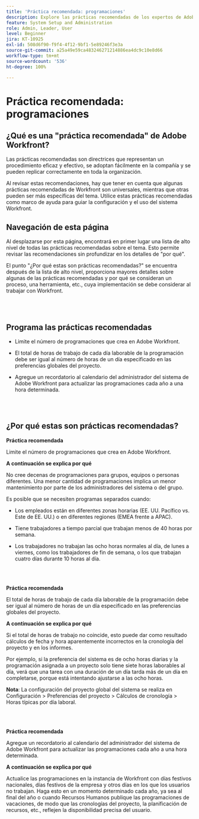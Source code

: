 ```yaml
---
title: 'Práctica recomendada: programaciones'
description: Explore las prácticas recomendadas de los expertos de Adobe Workfront sobre la configuración, administración y uso de las programaciones de Workfront.
feature: System Setup and Administration
role: Admin, Leader, User
level: Beginner
jira: KT-10925
exl-id: 508d6f90-f9f4-4f12-9bf1-5e89246f3e3a
source-git-commit: a25a49e59ca483246271214886ea4dc9c10e8d66
workflow-type: tm+mt
source-wordcount: '536'
ht-degree: 100%

---
```


# Práctica recomendada: programaciones

## ¿Qué es una &quot;práctica recomendada&quot; de Adobe Workfront?

Las prácticas recomendadas son directrices que representan un procedimiento eficaz y efectivo, se adoptan fácilmente en la compañía y se pueden replicar correctamente en toda la organización.

Al revisar estas recomendaciones, hay que tener en cuenta que algunas prácticas recomendadas de Workfront son universales, mientras que otras pueden ser más específicas del tema. Utilice estas prácticas recomendadas como marco de ayuda para guiar la configuración y el uso del sistema Workfront.

## Navegación de esta página

Al desplazarse por esta página, encontrará en primer lugar una lista de alto nivel de todas las prácticas recomendadas sobre el tema. Esto permite revisar las recomendaciones sin profundizar en los detalles de &quot;por qué&quot;.

El punto &quot;¿Por qué estas son prácticas recomendadas?&quot; se encuentra después de la lista de alto nivel, proporciona mayores detalles sobre algunas de las prácticas recomendadas y por qué se consideran un proceso, una herramienta, etc., cuya implementación se debe considerar al trabajar con Workfront.

</br>
</br>

## Programa las prácticas recomendadas

* Limite el número de programaciones que crea en Adobe Workfront.

* El total de horas de trabajo de cada día laborable de la programación debe ser igual al número de horas de un día especificado en las preferencias globales del proyecto.

* Agregue un recordatorio al calendario del administrador del sistema de Adobe Workfront para actualizar las programaciones cada año a una hora determinada.

</br>
</br>

## ¿Por qué estas son prácticas recomendadas?

**Práctica recomendada**

Limite el número de programaciones que crea en Adobe Workfront.



**A continuación se explica por qué**

No cree decenas de programaciones para grupos, equipos o personas diferentes. Una menor cantidad de programaciones implica un menor mantenimiento por parte de los administradores del sistema o del grupo.



Es posible que se necesiten programas separados cuando:

* Los empleados están en diferentes zonas horarias (EE. UU. Pacífico vs. Este de EE. UU.) o en diferentes regiones (EMEA frente a APAC).

* Tiene trabajadores a tiempo parcial que trabajan menos de 40 horas por semana.

* Los trabajadores no trabajan las ocho horas normales al día, de lunes a viernes, como los trabajadores de fin de semana, o los que trabajan cuatro días durante 10 horas al día.

</br>
</br>

**Práctica recomendada**

El total de horas de trabajo de cada día laborable de la programación debe ser igual al número de horas de un día especificado en las preferencias globales del proyecto.



**A continuación se explica por qué**

Si el total de horas de trabajo no coincide, esto puede dar como resultado cálculos de fecha y hora aparentemente incorrectos en la cronología del proyecto y en los informes.

Por ejemplo, si la preferencia del sistema es de ocho horas diarias y la programación asignada a un proyecto solo tiene siete horas laborables al día, verá que una tarea con una duración de un día tarda más de un día en completarse, porque está intentando ajustarse a las ocho horas.

**Nota**: La configuración del proyecto global del sistema se realiza en Configuración > Preferencias del proyecto > Cálculos de cronología > Horas típicas por día laboral.

</br>
</br>


**Práctica recomendada**

Agregue un recordatorio al calendario del administrador del sistema de Adobe Workfront para actualizar las programaciones cada año a una hora determinada.

**A continuación se explica por qué**

Actualice las programaciones en la instancia de Workfront con días festivos nacionales, días festivos de la empresa y otros días en los que los usuarios no trabajan. Haga esto en un momento determinado cada año, ya sea al final del año o cuando Recursos Humanos publique las programaciones de vacaciones, de modo que las cronologías del proyecto, la planificación de recursos, etc., reflejen la disponibilidad precisa del usuario.
